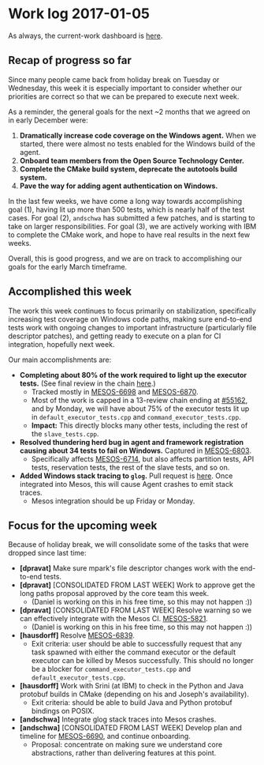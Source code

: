 # Work log 2017-01-05

As always, the current-work dashboard is [here](https://issues.apache.org/jira/secure/Dashboard.jspa?selectPageId=12327654#).

## Recap of progress so far

Since many people came back from holiday break on Tuesday or Wednesday, this week it is especially important to consider whether our priorities are correct so that we can be prepared to execute next week.

As a reminder, the general goals for the next ~2 months that we agreed on in early December were:

1. **Dramatically increase code coverage on the Windows agent.** When we started, there were almost no tests enabled for the Windows build of the agent.
1. **Onboard team members from the Open Source Technology Center.**
1. **Complete the CMake build system, deprecate the autotools build system.**
1. **Pave the way for adding agent authentication on Windows.**

In the last few weeks, we have come a long way towards accomplishing goal (1), having lit up more than 500 tests, which is nearly half of the test cases. For goal (2), `andschwa` has submitted a few patches, and is starting to take on larger responsibilities. For goal (3), we are actively working with IBM to complete the CMake work, and hope to have real results in the next few weeks.

Overall, this is good progress, and we are on track to accomplishing our goals for the early March timeframe.

## Accomplished this week

The work this week continues to focus primarily on stabilization, specifically increasing test coverage on Windows code paths, making sure end-to-end tests work with ongoing changes to important infrastructure (particularly file descriptor patches), and getting ready to execute on a plan for CI integration, hopefully next week.

Our main accomplishments are:
* **Completing about 80% of the work required to light up the executor tests.** (See final review in the chain [here](https://reviews.apache.org/r/54677/).)
  * Tracked mostly in [MESOS-6698](https://issues.apache.org/jira/browse/MESOS-6698) and [MESOS-6870](https://issues.apache.org/jira/browse/MESOS-6870).
  * Most of the work is capped in a 13-review chain ending at [#55162](https://reviews.apache.org/r/55162/), and by Monday, we will have about 75% of the executor tests lit up in `default_executor_tests.cpp` and `command_executor_tests.cpp`.
  * **Impact:** This directly blocks many other tests, including the rest of the `slave_tests.cpp`.
* **Resolved thundering herd bug in agent and framework registration causing about 34 tests to fail on Windows.** Captured in [MESOS-6803](https://issues.apache.org/jira/browse/MESOS-6803).
  * Specifically affects [MESOS-6714](https://issues.apache.org/jira/browse/MESOS-6714), but also affects partition tests, API tests, reservation tests, the rest of the slave tests, and so on.
* **Added Windows stack tracing to `glog`.** Pull request is [here](https://github.com/google/glog/pull/151). Once integrated into Mesos, this will cause Agent crashes to emit stack traces.
  * Mesos integration should be up Friday or Monday.

## Focus for the upcoming week

Because of holiday break, we will consolidate some of the tasks that were dropped since last time:

* **[dpravat]** Make sure mpark's file descriptor changes work with the end-to-end tests.
* **[dpravat]** [CONSOLIDATED FROM LAST WEEK] Work to approve get the long paths proposal approved by the core team this week.
  * (Daniel is working on this in his free time, so this may not happen :))
* **[dpravat]** [CONSOLIDATED FROM LAST WEEK] Resolve warning so we can effectively integrate with the Mesos CI. [MESOS-5821](https://issues.apache.org/jira/browse/MESOS-5821).
  * (Daniel is working on this in his free time, so this may not happen :))
* **[hausdorff]** Resolve [MESOS-6839](https://issues.apache.org/jira/browse/MESOS-6839).
  * Exit criteria: user should be able to successfully request that any task spawned with either the command executor or the default executor can be killed by Mesos successfully. This should no longer be a blocker for `command_executor_tests.cpp` and `default_executor_tests.cpp`.
* **[hausdorff]** Work with Srini (at IBM) to check in the Python and Java protobuf builds in CMake (depending on his and Joseph's availability).
  * Exit criteria: should be able to build Java and Python protobuf bindings on POSIX.
* **[andschwa]** Integrate glog stack traces into Mesos crashes.
* **[andschwa]** [CONSOLIDATED FROM LAST WEEK] Develop plan and timeline for [MESOS-6690](https://issues.apache.org/jira/browse/MESOS-6690), and continue onboarding.
  * Proposal: concentrate on making sure we understand core abstractions, rather than delivering features at this point.
